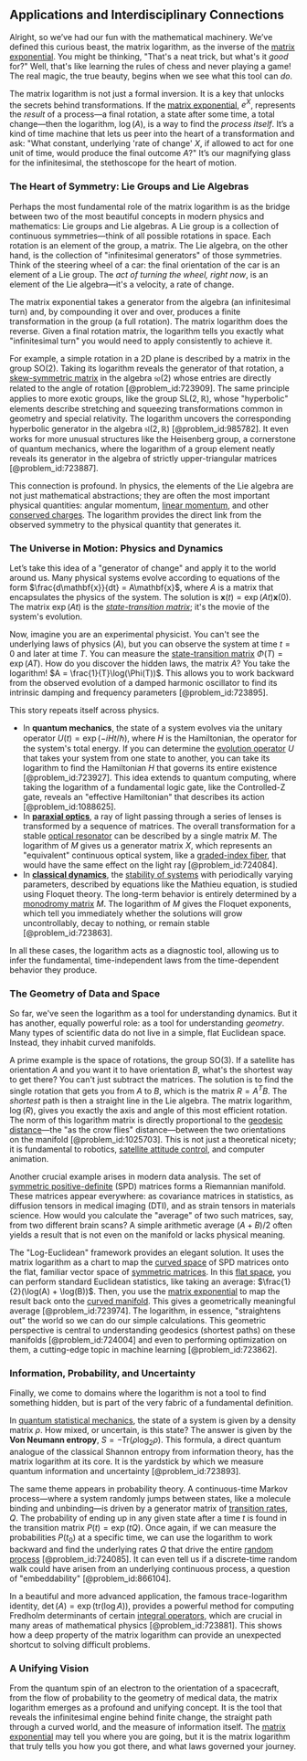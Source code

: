 ## Applications and Interdisciplinary Connections

Alright, so we’ve had our fun with the mathematical machinery. We’ve defined this curious beast, the matrix logarithm, as the inverse of the [matrix exponential](@article_id:138853). You might be thinking, "That's a neat trick, but what's it *good* for?" Well, that's like learning the rules of chess and never playing a game! The real magic, the true beauty, begins when we see what this tool can *do*.

The matrix logarithm is not just a formal inversion. It is a key that unlocks the secrets behind transformations. If the [matrix exponential](@article_id:138853), $e^X$, represents the *result* of a process—a final rotation, a state after some time, a total change—then the logarithm, $\log(A)$, is a way to find the *process itself*. It’s a kind of time machine that lets us peer into the heart of a transformation and ask: "What constant, underlying 'rate of change' $X$, if allowed to act for one unit of time, would produce the final outcome $A$?" It’s our magnifying glass for the infinitesimal, the stethoscope for the heart of motion.

### The Heart of Symmetry: Lie Groups and Lie Algebras

Perhaps the most fundamental role of the matrix logarithm is as the bridge between two of the most beautiful concepts in modern physics and mathematics: Lie groups and Lie algebras. A Lie group is a collection of continuous symmetries—think of all possible rotations in space. Each rotation is an element of the group, a matrix. The Lie algebra, on the other hand, is the collection of "infinitesimal generators" of those symmetries. Think of the steering wheel of a car: the final orientation of the car is an element of a Lie group. The *act of turning the wheel, right now*, is an element of the Lie algebra—it's a velocity, a rate of change.

The matrix exponential takes a generator from the algebra (an infinitesimal turn) and, by compounding it over and over, produces a finite transformation in the group (a full rotation). The matrix logarithm does the reverse. Given a final rotation matrix, the logarithm tells you exactly what "infinitesimal turn" you would need to apply consistently to achieve it.

For example, a simple rotation in a 2D plane is described by a matrix in the group $\text{SO}(2)$. Taking its logarithm reveals the generator of that rotation, a [skew-symmetric matrix](@article_id:155504) in the algebra $\mathfrak{so}(2)$ whose entries are directly related to the angle of rotation [@problem_id:723909]. The same principle applies to more exotic groups, like the group $\text{SL}(2, \mathbb{R})$, whose "hyperbolic" elements describe stretching and squeezing transformations common in geometry and special relativity. The logarithm uncovers the corresponding hyperbolic generator in the algebra $\mathfrak{sl}(2, \mathbb{R})$ [@problem_id:985782]. It even works for more unusual structures like the Heisenberg group, a cornerstone of quantum mechanics, where the logarithm of a group element neatly reveals its generator in the algebra of strictly upper-triangular matrices [@problem_id:723887].

This connection is profound. In physics, the elements of the Lie algebra are not just mathematical abstractions; they are often the most important physical quantities: angular momentum, [linear momentum](@article_id:173973), and other [conserved charges](@article_id:145166). The logarithm provides the direct link from the observed symmetry to the physical quantity that generates it.

### The Universe in Motion: Physics and Dynamics

Let’s take this idea of a "generator of change" and apply it to the world around us. Many physical systems evolve according to equations of the form $\frac{d\mathbf{x}}{dt} = A\mathbf{x}$, where $A$ is a matrix that encapsulates the physics of the system. The solution is $\mathbf{x}(t) = \exp(At)\mathbf{x}(0)$. The matrix $\exp(At)$ is the *[state-transition matrix](@article_id:268581)*; it's the movie of the system's evolution.

Now, imagine you are an experimental physicist. You can't see the underlying laws of physics ($A$), but you can observe the system at time $t=0$ and later at time $T$. You can measure the [state-transition matrix](@article_id:268581) $\Phi(T) = \exp(AT)$. How do you discover the hidden laws, the matrix $A$? You take the logarithm! $A = \frac{1}{T}\log(\Phi(T))$. This allows you to work backward from the observed evolution of a damped harmonic oscillator to find its intrinsic damping and frequency parameters [@problem_id:723895].

This story repeats itself across physics.
*   In **quantum mechanics**, the state of a system evolves via the unitary operator $U(t) = \exp(-iHt/\hbar)$, where $H$ is the Hamiltonian, the operator for the system's total energy. If you can determine the [evolution operator](@article_id:182134) $U$ that takes your system from one state to another, you can take its logarithm to find the Hamiltonian $H$ that governs its entire existence [@problem_id:723927]. This idea extends to quantum computing, where taking the logarithm of a fundamental logic gate, like the Controlled-Z gate, reveals an "effective Hamiltonian" that describes its action [@problem_id:1088625].
*   In **[paraxial optics](@article_id:269157)**, a ray of light passing through a series of lenses is transformed by a sequence of matrices. The overall transformation for a stable [optical resonator](@article_id:167910) can be described by a single matrix $M$. The logarithm of $M$ gives us a generator matrix $X$, which represents an "equivalent" continuous optical system, like a [graded-index fiber](@article_id:173050), that would have the same effect on the light ray [@problem_id:724084].
*   In **[classical dynamics](@article_id:176866)**, the [stability of systems](@article_id:175710) with periodically varying parameters, described by equations like the Mathieu equation, is studied using Floquet theory. The long-term behavior is entirely determined by a [monodromy matrix](@article_id:272771) $M$. The logarithm of $M$ gives the Floquet exponents, which tell you immediately whether the solutions will grow uncontrollably, decay to nothing, or remain stable [@problem_id:723863].

In all these cases, the logarithm acts as a diagnostic tool, allowing us to infer the fundamental, time-independent laws from the time-dependent behavior they produce.

### The Geometry of Data and Space

So far, we've seen the logarithm as a tool for understanding dynamics. But it has another, equally powerful role: as a tool for understanding *geometry*. Many types of scientific data do not live in a simple, flat Euclidean space. Instead, they inhabit curved manifolds.

A prime example is the space of rotations, the group $\text{SO}(3)$. If a satellite has orientation $A$ and you want it to have orientation $B$, what's the shortest way to get there? You can't just subtract the matrices. The solution is to find the single rotation that gets you from $A$ to $B$, which is the matrix $R = A^T B$. The *shortest* path is then a straight line in the Lie algebra. The matrix logarithm, $\log(R)$, gives you exactly the axis and angle of this most efficient rotation. The norm of this logarithm matrix is directly proportional to the [geodesic distance](@article_id:159188)—the "as the crow flies" distance—between the two orientations on the manifold [@problem_id:1025703]. This is not just a theoretical nicety; it is fundamental to robotics, [satellite attitude control](@article_id:270176), and computer animation.

Another crucial example arises in modern data analysis. The set of [symmetric positive-definite](@article_id:145392) (SPD) matrices forms a Riemannian manifold. These matrices appear everywhere: as covariance matrices in statistics, as diffusion tensors in medical imaging (DTI), and as strain tensors in materials science. How would you calculate the "average" of two such matrices, say, from two different brain scans? A simple arithmetic average $(A+B)/2$ often yields a result that is not even on the manifold or lacks physical meaning.

The "Log-Euclidean" framework provides an elegant solution. It uses the matrix logarithm as a chart to map the [curved space](@article_id:157539) of SPD matrices onto the flat, familiar vector space of [symmetric matrices](@article_id:155765). In this [flat space](@article_id:204124), you can perform standard Euclidean statistics, like taking an average: $\frac{1}{2}(\log(A) + \log(B))$. Then, you use the [matrix exponential](@article_id:138853) to map the result back onto the [curved manifold](@article_id:267464). This gives a geometrically meaningful average [@problem_id:723974]. The logarithm, in essence, "straightens out" the world so we can do our simple calculations. This geometric perspective is central to understanding geodesics (shortest paths) on these manifolds [@problem_id:724004] and even to performing optimization on them, a cutting-edge topic in machine learning [@problem_id:723862].

### Information, Probability, and Uncertainty

Finally, we come to domains where the logarithm is not a tool to find something hidden, but is part of the very fabric of a fundamental definition.

In [quantum statistical mechanics](@article_id:139750), the state of a system is given by a density matrix $\rho$. How mixed, or uncertain, is this state? The answer is given by the **Von Neumann entropy**, $S = -\text{Tr}(\rho \log_2 \rho)$. This formula, a direct quantum analogue of the classical Shannon entropy from information theory, has the matrix logarithm at its core. It is the yardstick by which we measure quantum information and uncertainty [@problem_id:723893].

The same theme appears in probability theory. A continuous-time Markov process—where a system randomly jumps between states, like a molecule binding and unbinding—is driven by a generator matrix of [transition rates](@article_id:161087), $Q$. The probability of ending up in any given state after a time $t$ is found in the transition matrix $P(t) = \exp(tQ)$. Once again, if we can measure the probabilities $P(t_0)$ at a specific time, we can use the logarithm to work backward and find the underlying rates $Q$ that drive the entire [random process](@article_id:269111) [@problem_id:724085]. It can even tell us if a discrete-time random walk could have arisen from an underlying continuous process, a question of "embeddability" [@problem_id:866104].

In a beautiful and more advanced application, the famous trace-logarithm identity, $\det(A) = \exp(\text{tr}(\log A))$, provides a powerful method for computing Fredholm determinants of certain [integral operators](@article_id:187196), which are crucial in many areas of mathematical physics [@problem_id:723881]. This shows how a deep property of the matrix logarithm can provide an unexpected shortcut to solving difficult problems.

### A Unifying Vision

From the quantum spin of an electron to the orientation of a spacecraft, from the flow of probability to the geometry of medical data, the matrix logarithm emerges as a profound and unifying concept. It is the tool that reveals the infinitesimal engine behind finite change, the straight path through a curved world, and the measure of information itself. The [matrix exponential](@article_id:138853) may tell you where you are going, but it is the matrix logarithm that truly tells you how you got there, and what laws governed your journey.